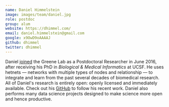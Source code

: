 ```yaml
---
name: Daniel Himmelstein
image: images/team/daniel.jpg
role: postdoc
group: alum
website: https://dhimmel.com/
email: daniel.himmelstein@gmail.com
google: x9OwD9oAAAAJ
github: dhimmel
twitter: dhimmel
---
```


Daniel [joined](https://www.youtube.com/watch?v=goIOtEpE8Lc) the Greene Lab as a Postdoctoral Researcher in June 2016, after receiving his PhD in _Biological & Medical Informatics_ at UCSF.
He uses hetnets — networks with multiple types of nodes and relationship — to integrate and learn from the past several decades of biomedical research.
All of Daniel's research is entirely open: openly licensed and immediately available.
Check out his [GitHub](https://github.com/dhimmel/) to follow his recent work.
Daniel also performs many data science projects designed to make science more open and hence productive.
